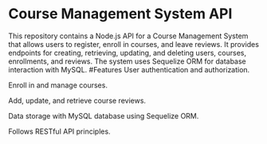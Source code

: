 ﻿# Course Management System API
This repository contains a Node.js API for a Course Management System that allows users to register, enroll in courses, and leave reviews. It provides endpoints for creating, retrieving, updating, and deleting users, courses, enrollments, and reviews. The system uses Sequelize ORM for database interaction with MySQL.
#Features
User authentication and authorization.

Enroll in and manage courses.

Add, update, and retrieve course reviews.

Data storage with MySQL database using Sequelize ORM.

Follows RESTful API principles.
